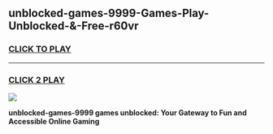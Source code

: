 
## unblocked-games-9999-Games-Play-Unblocked-&-Free-r60vr
<h3>
<a href="https://premium76.site?title=unblocked-games-9999&ref=24A">CLICK TO PLAY</a></h3>
<hr>

<h3>
<a href="https://premium76.site?title=unblocked-games-9999&ref=24A">CLICK 2 PLAY</a>
  
</h3>

<a href="https://premium76.site?title=unblocked-games-9999&ref=24A"><img src="https://clearcache.store/games.png"></a>


**unblocked-games-9999 games unblocked: Your Gateway to Fun and Accessible Online Gaming**
